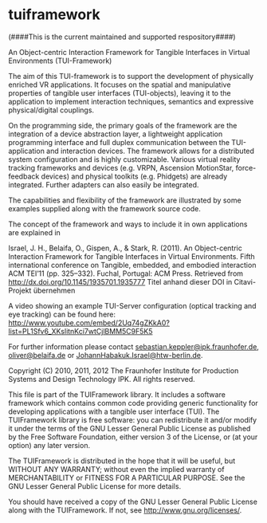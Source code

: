 tuiframework 
============
(####This is the current maintained and supported respository####)

An Object-centric Interaction Framework for Tangible Interfaces in Virtual Environments (TUI-Framework)

The aim of this TUI-framework is to support the development of physically enriched VR applications. It focuses on the spatial and manipulative properties of tangible user interfaces (TUI-objects), leaving it to the application to implement interaction techniques, semantics and expressive physical/digital couplings.

On the programming side, the primary goals of the framework are the integration of a device abstraction layer, a lightweight application programming interface and full duplex communication between the TUI-application and interaction devices. The framework allows for a distributed system configuration and is highly customizable. Various virtual reality tracking frameworks and devices (e.g. VRPN, Ascension MotionStar, force-feedback devices) and physical toolkits (e.g. Phidgets) are already integrated. Further adapters can also easily be integrated.

The capabilities and flexibility of the framework are illustrated by some examples supplied along with the framework source code.

The concept of the framework and ways to include it in own applications are explained in

Israel, J. H., Belaifa, O., Gispen, A., & Stark, R. (2011). An Object-centric Interaction Framework for Tangible Interfaces in Virtual Environments. Fifth international conference on Tangible, embedded, and embodied interaction ACM TEI’11 (pp. 325–332). Fuchal, Portugal: ACM Press. Retrieved from http://dx.doi.org/10.1145/1935701.1935777 Titel anhand dieser DOI in Citavi-Projekt übernehmen

A video showing an example TUI-Server configuration (optical tracking and eye tracking) can be found here: http://www.youtube.com/embed/2Uq74gZKkA0?list=PL1Sfv6_XKslitnKci7wtCjlBMM5C9F5K5

For further information please contact sebastian.keppler@ipk.fraunhofer.de, oliver@belaifa.de or JohannHabakuk.Israel@htw-berlin.de.

Copyright (C) 2010, 2011, 2012 The Fraunhofer Institute for Production Systems and Design Technology IPK. All rights reserved.

This file is part of the TUIFramework library. It includes a software framework which contains common code providing generic functionality for developing applications with a tangible user interface (TUI). The TUIFramework library is free software: you can redistribute it and/or modify it under the terms of the GNU Lesser General Public License as published by the Free Software Foundation, either version 3 of the License, or (at your option) any later version.

The TUIFramework is distributed in the hope that it will be useful, but WITHOUT ANY WARRANTY; without even the implied warranty of MERCHANTABILITY or FITNESS FOR A PARTICULAR PURPOSE. See the GNU Lesser General Public License for more details.

You should have received a copy of the GNU Lesser General Public License along with the TUIFramework. If not, see http://www.gnu.org/licenses/.
